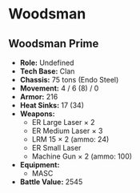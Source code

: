 # Woodsman
## Woodsman Prime
- **Role:** Undefined
- **Tech Base:** Clan
- **Chassis:** 75 tons (Endo Steel)
- **Movement:** 4 / 6 (8) / 0
- **Armor:** 216
- **Heat Sinks:** 17 (34)
- **Weapons:**
  - ER Large Laser × 2
  - ER Medium Laser × 3
  - LRM 15 × 2 (ammo: 24)
  - ER Small Laser
  - Machine Gun × 2 (ammo: 100)
- **Equipment:**
  - MASC
- **Battle Value:** 2545

